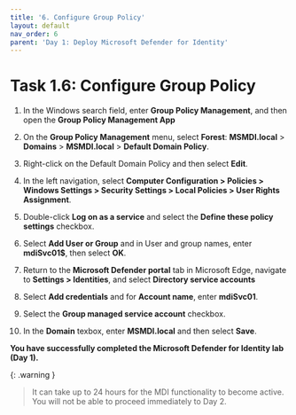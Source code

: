 ```yaml
---
title: '6. Configure Group Policy'
layout: default
nav_order: 6
parent: 'Day 1: Deploy Microsoft Defender for Identity'
---
```


# Task 1.6: Configure Group Policy

1. In the Windows search field, enter **Group Policy Management**, and then open the **Group Policy Management App**

1. On the **Group Policy Management** menu, select **Forest**: **MSMDI.local** > **Domains** > **MSMDI.local** > **Default Domain Policy**.

1. Right-click on the Default Domain Policy and then select **Edit**.

1. In the left navigation, select **Computer Configuration > Policies > Windows Settings > Security Settings > Local Policies > User Rights Assignment**. 

1. Double-click **Log on as a service** and select the **Define these policy settings** checkbox. 

1. Select **Add User or Group** and in User and group names, enter **mdiSvc01$**, then select **OK**. 

1. Return to the **Microsoft Defender portal** tab in Microsoft Edge, navigate to **Settings > Identities**, and select **Directory service accounts**

1. Select **Add credentials** and for **Account name**, enter **mdiSvc01**.

1. Select the **Group managed service account** checkbox.

1. In the **Domain** texbox, enter **MSMDI.local** and then select **Save**. 

**You have successfully completed the Microsoft Defender for Identity lab (Day 1).**

{: .warning }
> It can take up to 24 hours for the MDI functionality to become active. You will not be able to proceed immediately to Day 2.
